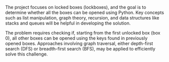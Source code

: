 The project focuses on locked boxes (lockboxes), and the goal is to determine whether all the boxes can be opened using Python. Key concepts such as list manipulation, graph theory, recursion, and data structures like stacks and queues will be helpful in developing the solution.

The problem requires checking if, starting from the first unlocked box (box 0), all other boxes can be opened using the keys found in previously opened boxes. Approaches involving graph traversal, either depth-first search (DFS) or breadth-first search (BFS), may be applied to efficiently solve this challenge.
